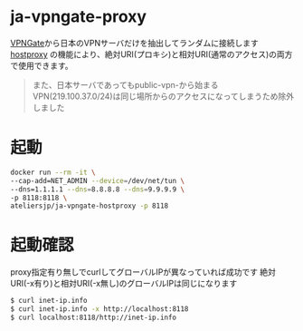 # ja-vpngate-proxy

[VPNGate](http://www.vpngate.net/api/iphone/)から日本のVPNサーバだけを抽出してランダムに接続します  
[hostproxy](https://github.com/ateliersjp/hostproxy) の機能により、絶対URI(プロキシ)と相対URI(通常のアクセス)の両方で使用できます。

> また、日本サーバであってもpublic-vpn-から始まるVPN(219.100.37.0/24)は同じ場所からのアクセスになってしまうため除外しました

# 起動

```bash
docker run --rm -it \
--cap-add=NET_ADMIN --device=/dev/net/tun \
--dns=1.1.1.1 --dns=8.8.8.8 --dns=9.9.9.9 \
-p 8118:8118 \
ateliersjp/ja-vpngate-hostproxy -p 8118
```

# 起動確認

proxy指定有り無しでcurlしてグローバルIPが異なっていれば成功です
絶対URI(-x有り)と相対URI(-x無し)のグローバルIPは同じになります

```bash
$ curl inet-ip.info
$ curl inet-ip.info -x http://localhost:8118
$ curl localhost:8118/http://inet-ip.info
```